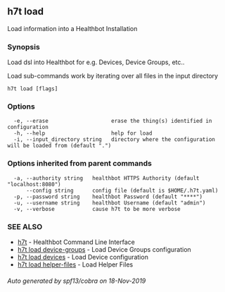 ## h7t load

Load information into a Healthbot Installation

### Synopsis

Load dsl into Healthbot for e.g. Devices, Device Groups, etc..

Load sub-commands work by iterating over all files in the input directory

```
h7t load [flags]
```

### Options

```
  -e, --erase                    erase the thing(s) identified in configuration
  -h, --help                     help for load
  -i, --input_directory string   directory where the configuration will be loaded from (default ".")
```

### Options inherited from parent commands

```
  -a, --authority string   healthbot HTTPS Authority (default "localhost:8080")
      --config string      config file (default is $HOME/.h7t.yaml)
  -p, --password string    healthbot Password (default "****")
  -u, --username string    healthbot Username (default "admin")
  -v, --verbose            cause h7t to be more verbose
```

### SEE ALSO

* [h7t](h7t.md)	 - Healthbot Command Line Interface
* [h7t load device-groups](h7t_load_device-groups.md)	 - Load Device Groups configuration
* [h7t load devices](h7t_load_devices.md)	 - Load Device configuration
* [h7t load helper-files](h7t_load_helper-files.md)	 - Load Helper Files

###### Auto generated by spf13/cobra on 18-Nov-2019
